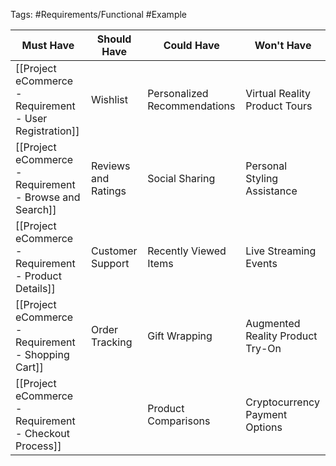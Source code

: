 Tags: #Requirements/Functional #Example 


| Must Have         | Should Have           | Could Have                    | Won't Have                        |
|-------------------|-----------------------|-------------------------------|----------------------------------|
| [[Project eCommerce - Requirement - User Registration]] | Wishlist              | Personalized Recommendations | Virtual Reality Product Tours     |
| [[Project eCommerce - Requirement - Browse and Search]] | Reviews and Ratings    | Social Sharing                | Personal Styling Assistance      |
| [[Project eCommerce - Requirement - Product Details]]   | Customer Support      | Recently Viewed Items         | Live Streaming Events            |
| [[Project eCommerce - Requirement - Shopping Cart]]     | Order Tracking        | Gift Wrapping                 | Augmented Reality Product Try-On |
| [[Project eCommerce - Requirement - Checkout Process]]  |                       | Product Comparisons           | Cryptocurrency Payment Options   |

